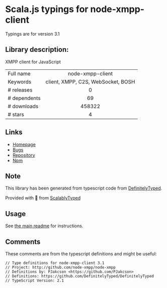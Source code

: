
# Scala.js typings for node-xmpp-client

Typings are for version 3.1

## Library description:
XMPP client for JavaScript

|                    |                 |
| ------------------ | :-------------: |
| Full name          | node-xmpp-client |
| Keywords           | client, XMPP, C2S, WebSocket, BOSH |
| # releases         | 0 |
| # dependents       | 69 |
| # downloads        | 458322 |
| # stars            | 4 |

## Links
- [Homepage](http://github.com/node-xmpp/node-xmpp)
- [Bugs](http://github.com/node-xmpp/node-xmpp/issues)
- [Repository](https://github.com/node-xmpp/node-xmpp)
- [Npm](https://www.npmjs.com/package/node-xmpp-client)
    


## Note
This library has been generated from typescript code from [DefinitelyTyped](https://definitelytyped.org).

Provided with :purple_heart: from [ScalablyTyped](https://github.com/oyvindberg/ScalablyTyped)

## Usage
See [the main readme](../../readme.md) for instructions.

## Comments

These comments are from the typescript definitions and might be useful:
```
// Type definitions for node-xmpp-client 3.1
// Project: http://github.com/node-xmpp/node-xmpp
// Definitions by: PJakcson <https://github.com/PJakcson>
// Definitions: https://github.com/DefinitelyTyped/DefinitelyTyped
// TypeScript Version: 2.1

```

